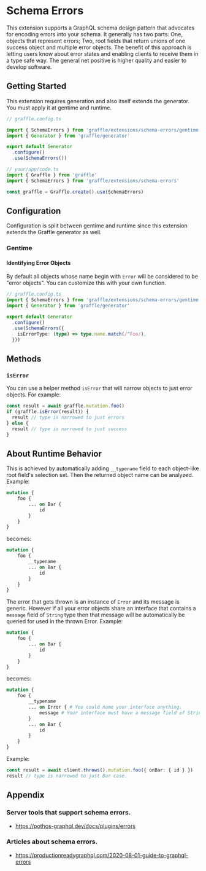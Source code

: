 # Schema Errors

This extension supports a GraphQL schema design pattern that advocates for encoding errors into your schema. It generally has two parts: One, objects that represent errors; Two, root fields that return unions of one success object and multiple error objects. The benefit of this approach is letting users know about error states and enabling clients to receive them in a type safe way. The general net positive is higher quality and easier to develop software.

## Getting Started

This extension requires generation and also itself extends the generator. You must apply it at gentime and runtime.

```ts
// graffle.config.ts

import { SchemaErrors } from 'graffle/extensions/schema-errors/gentime'
import { Generator } from 'graffle/generator'

export default Generator
  .configure()
  .use(SchemaErrors())
```

```ts twoslash
// your/app/code.ts
import { Graffle } from 'graffle'
import { SchemaErrors } from 'graffle/extensions/schema-errors'

const graffle = Graffle.create().use(SchemaErrors)
```

## Configuration

Configuration is split between gentime and runtime since this extension extends the Graffle generator as well.

### Gentime

#### Identifying Error Objects

By default all objects whose name begin with `Error` will be considered to be "error objects". You can customize this with your own function.

```ts
// graffle.config.ts
import { SchemaErrors } from 'graffle/extensions/schema-errors/gentime'
import { Generator } from 'graffle/generator'

export default Generator
  .configure()
  .use(SchemaErrors({
    isErrorType: (type) => type.name.match(/^Foo/),
  }))
```

## Methods

### `isError`

You can use a helper method `isError` that will narrow objects to just error objects. For example:

```ts
const result = await graffle.mutation.foo()
if (graffle.isError(result)) {
  result // type is narrowed to just errors
} else {
  result // type is narrowed to just success
}
```

## About Runtime Behavior

This is achieved by automatically adding `__typename` field to each object-like root field's selection set. Then the returned object name can be analyzed. Example:

```graphql
mutation {
	foo {
		... on Bar {
			id
		}
	}
}
```

becomes:

```graphql
mutation {
	foo {
		__typename
		... on Bar {
			id
		}
	}
}
```

The error that gets thrown is an instance of `Error` and its message is generic. However if all your error objects share an interface that contains a `message` field of `String` type then that message will be automatically be queried for used in the thrown Error. Example:

```graphql
mutation {
	foo {
		... on Bar {
			id
		}
	}
}
```

becomes:

```graphql
mutation {
	foo {
		__typename
		... on Error { # You could name your interface anything.
			message # Your interface must have a message field of String type.
		}
		... on Bar {
			id
		}
	}
}
```

Example:

```ts
const result = await client.throws().mutation.foo({ onBar: { id } })
result // type is narrowed to just Bar case.
```

## Appendix

### Server tools that support schema errors.

- https://pothos-graphql.dev/docs/plugins/errors

### Articles about schema errors.

- https://productionreadygraphql.com/2020-08-01-guide-to-graphql-errors
